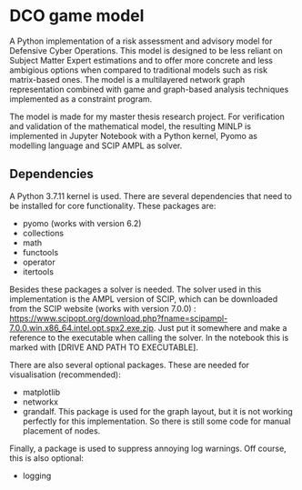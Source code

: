 # DCO game model
A Python implementation of a risk assessment and advisory model for Defensive Cyber Operations. This model is designed to be less reliant on Subject Matter Expert estimations and to offer more concrete and less ambigious options when compared to traditional models such as risk matrix-based ones. The model is a multilayered network graph representation combined with game and graph-based analysis techniques implemented as a constraint program.

The model is made for my master thesis research project. For verification and validation of the mathematical model, the resulting MINLP is implemented in Jupyter Notebook with a Python kernel, Pyomo as modelling language and SCIP AMPL as solver.

## Dependencies
A Python 3.7.11 kernel is used. There are several dependencies that need to be installed for core functionality. These packages are:
- pyomo (works with version 6.2)
- collections
- math
- functools
- operator
- itertools

Besides these packages a solver is needed. The solver used in this implementation is the AMPL version of SCIP, which can be downloaded from the SCIP website (works with version 7.0.0) : https://www.scipopt.org/download.php?fname=scipampl-7.0.0.win.x86_64.intel.opt.spx2.exe.zip. Just put it somewhere and make a reference to the executable when calling the solver. In the notebook this is marked with \[DRIVE AND PATH TO EXECUTABLE].

There are also several optional packages. These are needed for visualisation (recommended):
- matplotlib
- networkx
- grandalf. This package is used for the graph layout, but it is not working perfectly for this implementation. So there is still some code for manual placement of nodes.

Finally, a package is used to suppress annoying log warnings. Off course, this is also optional:
- logging
